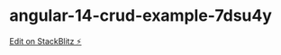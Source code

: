 # angular-14-crud-example-7dsu4y

[Edit on StackBlitz ⚡️](https://stackblitz.com/edit/angular-14-crud-example-quyze4)